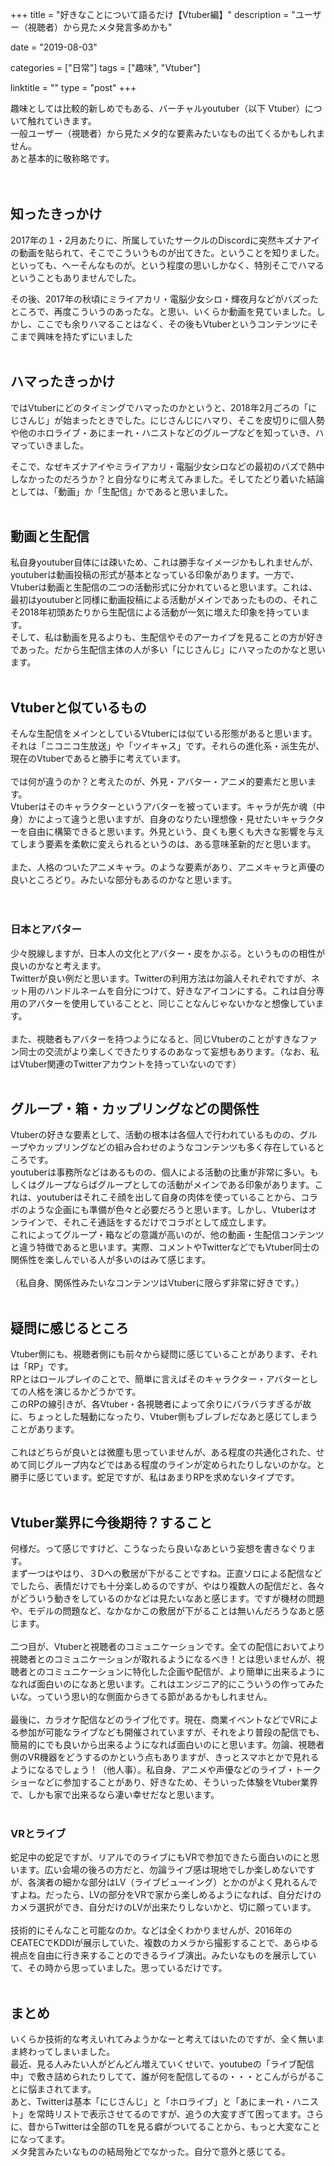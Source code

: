 +++
title = "好きなことについて語るだけ【Vtuber編】"
description = "ユーザー（視聴者）から見たメタ発言多めかも"

date = "2019-08-03"

categories = ["日常"]
tags = ["趣味", "Vtuber"]

linktitle = ""
type = "post"
+++

趣味としては比較的新しめでもある、バーチャルyoutuber（以下 Vtuber）について触れていきます。  
一般ユーザー（視聴者）から見たメタ的な要素みたいなもの出てくるかもしれません。  
あと基本的に敬称略です。
<br><br><br>



## 知ったきっかけ
2017年の１・2月あたりに、所属していたサークルのDiscordに突然キズナアイの動画を貼られて、そこでこういうものが出てきた。ということを知りました。といっても、へーそんなものが。という程度の思いしかなく、特別そこでハマるということもありませんでした。  

その後、2017年の秋頃にミライアカリ・電脳少女シロ・輝夜月などがバズったところで、再度こういうのあったな。と思い、いくらか動画を見ていました。しかし、ここでも余りハマることはなく、その後もVtuberというコンテンツにそこまで興味を持たずにいました
<br><br>


## ハマったきっかけ
ではVtuberにどのタイミングでハマったのかというと、2018年2月ごろの「にじさんじ」が始まったときでした。にじさんじにハマり、そこを皮切りに個人勢や他のホロライブ・あにまーれ・ハニストなどのグループなどを知っていき、ハマっていきました。  
  
そこで、なぜキズナアイやミライアカリ・電脳少女シロなどの最初のバズで熱中しなかったのだろうか？と自分なりに考えてみました。そしてたどり着いた結論としては、「動画」か「生配信」かであると思いました。
<br><br>


## 動画と生配信
私自身youtuber自体には疎いため、これは勝手なイメージかもしれませんが、youtuberは動画投稿の形式が基本となっている印象があります。一方で、Vtuberは動画と生配信の二つの活動形式に分かれていると思います。これは、最初はyoutuberと同様に動画投稿による活動がメインであったものの、それこそ2018年初頭あたりから生配信による活動が一気に増えた印象を持っています。  
そして、私は動画を見るよりも、生配信やそのアーカイブを見ることの方が好きであった。だから生配信主体の人が多い「にじさんじ」にハマったのかなと思います。
<br><br>


## Vtuberと似ているもの
そんな生配信をメインとしているVtuberには似ている形態があると思います。それは「ニコニコ生放送」や「ツイキャス」です。それらの進化系・派生先が、現在のVtuberであると勝手に考えています。  
<br>
では何が違うのか？と考えたのが、外見・アバター・アニメ的要素だと思います。  
Vtuberはそのキャラクターというアバターを被っています。キャラが先か魂（中身）かによって違うと思いますが、自身のなりたい理想像・見せたいキャラクターを自由に構築できると思います。外見という、良くも悪くも大きな影響を与えてしまう要素を柔軟に変えられるというのは、ある意味革新的だと思います。  
<br>
また、人格のついたアニメキャラ。のような要素があり、アニメキャラと声優の良いところどり。みたいな部分もあるのかなと思います。  
<br><br>

### 日本とアバター
少々脱線しますが、日本人の文化とアバター・皮をかぶる。というものの相性が良いのかなと考えます。  
Twitterが良い例だと思います。Twitterの利用方法は勿論人それぞれですが、ネット用のハンドルネームを自分につけて、好きなアイコンにする。これは自分専用のアバターを使用していることと、同じことなんじゃないかなと想像しています。  
<br>
また、視聴者もアバターを持つようになると、同じVtuberのことがすきなファン同士の交流がより楽しくできたりするのあなって妄想もあります。（なお、私はVtuber関連のTwitterアカウントを持っていないのです）
<br><br>


## グループ・箱・カップリングなどの関係性
Vtuberの好きな要素として、活動の根本は各個人で行われているものの、グループやカップリングなどの組み合わせのようなコンテンツも多く存在しているところです。  
youtuberは事務所などはあるものの、個人による活動の比重が非常に多い。もしくはグループならばグループとしての活動がメインである印象があります。これは、youtuberはそれこそ顔を出して自身の肉体を使っていることから、コラボのような企画にも準備が色々と必要だろうと思います。しかし、Vtuberはオンラインで、それこそ通話をするだけでコラボとして成立します。  
これによってグループ・箱などの意識が高いのが、他の動画・生配信コンテンツと違う特徴であると思います。実際、コメントやTwitterなどでもVtuber同士の関係性を楽しんでいる人が多いのはみて感じます。  
<br>
（私自身、関係性みたいなコンテンツはVtuberに限らず非常に好きです。）
<br><br>

## 疑問に感じるところ
Vtuber側にも、視聴者側にも前々から疑問に感じていることがあります、それは「RP」です。  
RPとはロールプレイのことで、簡単に言えばそのキャラクター・アバターとしての人格を演じるかどうかです。  
このRPの線引きが、各Vtuber・各視聴者によって余りにバラバラすぎるが故に、ちょっとした騒動になったり、Vtuber側もブレブレだなあと感じてしまうことがあります。  
<br>
これはどちらが良いとは微塵も思っていませんが、ある程度の共通化された、せめて同じグループ内などではある程度のラインが定められたりしないのかな。と勝手に感じています。蛇足ですが、私はあまりRPを求めないタイプです。
<br><br>


## Vtuber業界に今後期待？すること
何様だ。って感じですけど、こうなったら良いなあという妄想を書きなぐります。  
まず一つはやはり、３Dへの敷居が下がることですね。正直ソロによる配信などでしたら、表情だけでも十分楽しめるのですが、やはり複数人の配信だと、各々がどういう動きをしているのかなどは見たいなあと感じます。ですが機材の問題や、モデルの問題など、なかなかこの敷居が下がることは無いんだろうなあと感じます。  
<br>
二つ目が、Vtuberと視聴者のコミュニケーションです。全ての配信においてより視聴者とのコミュニケーションが取れるようになるべき！とは思いませんが、視聴者とのコミュニケーションに特化した企画や配信が、より簡単に出来るようになれば面白いのになあと思います。これはエンジニア的にこういうの作ってみたいな。っていう思い的な側面からきてる節があるかもしれません。  
<br>
最後に、カラオケ配信などのライブ化です。現在、商業イベントなどでVRによる参加が可能なライブなども開催されていますが、それをより普段の配信でも、簡易的にでも良いから出来るようになれば面白いのにと思います。勿論、視聴者側のVR機器をどうするのかという点もありますが、きっとスマホとかで見れるようになるでしょう！（他人事）。私自身、アニメや声優などのライブ・トークショーなどに参加することがあり、好きなため、そういった体験をVtuber業界で、しかも家で出来るなら凄い幸せだなと思います。
<br><br>

### VRとライブ
蛇足中の蛇足ですが、リアルでのライブにもVRで参加できたら面白いのにと思います。広い会場の後ろの方だと、勿論ライブ感は現地でしか楽しめないですが、各演者の細かな部分はLV（ライブビューイング）とかのがよく見れるんですよね。だったら、LVの部分をVRで家から楽しめるようになれば、自分だけのカメラ選択ができ、自分だけのLVが出来たりしないかと、切に願っています。  
<br>
技術的にそんなこと可能なのか。などは全くわかりませんが、2016年のCEATECでKDDIが展示していた、複数のカメラから撮影することで、あらゆる視点を自由に行き来することのできるライブ演出。みたいなものを展示していて、その時から思っていました。思っているだけです。
<br><br>


## まとめ
いくらか技術的な考えいれてみようかなーと考えてはいたのですが、全く無いまま終わってしまいました。  
最近、見る人みたい人がどんどん増えていくせいで、youtubeの「ライブ配信中」で敷き詰められたりしてて、誰が何を配信してるの・・・とこんがらがることに悩まされてます。  
あと、Twitterは基本「にじさんじ」と「ホロライブ」と「あにまーれ・ハニスト」を常時リストで表示させてるのですが、追うの大変すぎて困ってます。さらに、昔からTwitterは全部のTLを見る癖がついてることから、もっと大変なことになってます。  
メタ発言みたいなものの結局殆どでなかった。自分で意外と感じてる。  
